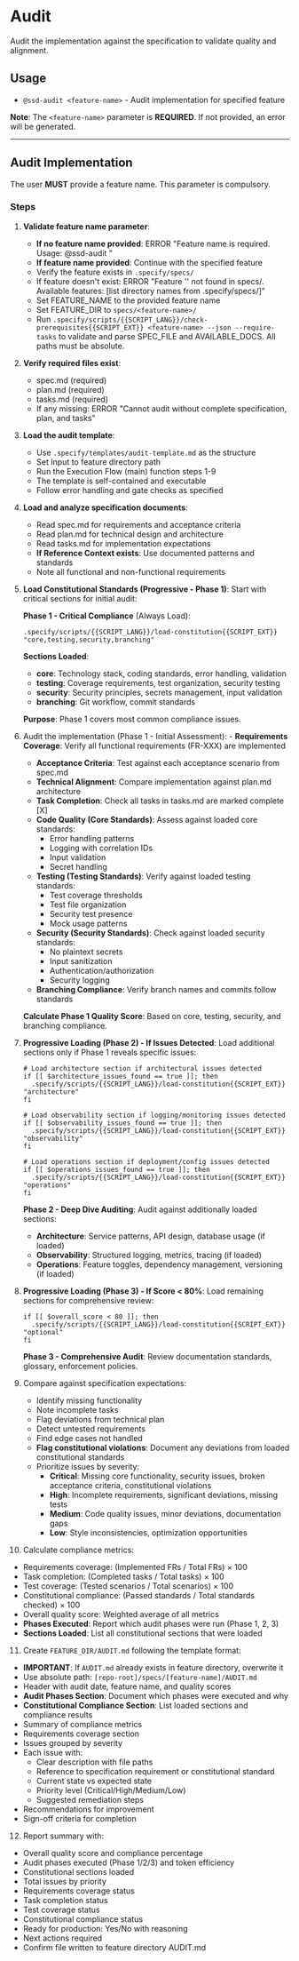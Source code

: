 # Audit

Audit the implementation against the specification to validate quality and alignment.

## Usage

- `@ssd-audit <feature-name>` - Audit implementation for specified feature

**Note**: The `<feature-name>` parameter is **REQUIRED**. If not provided, an error will be generated.

---

## Audit Implementation

The user **MUST** provide a feature name. This parameter is compulsory.

### Steps

1. **Validate feature name parameter**:

   - **If no feature name provided**: ERROR "Feature name is required. Usage: @ssd-audit <feature-name>"
   - **If feature name provided**: Continue with the specified feature
   - Verify the feature exists in `.specify/specs/`
   - If feature doesn't exist: ERROR "Feature '<feature-name>' not found in specs/. Available features: [list directory names from .specify/specs/]"
   - Set FEATURE_NAME to the provided feature name
   - Set FEATURE_DIR to `specs/<feature-name>/`
   - Run `.specify/scripts/{{SCRIPT_LANG}}/check-prerequisites{{SCRIPT_EXT}} <feature-name> --json --require-tasks` to validate and parse SPEC_FILE and AVAILABLE_DOCS. All paths must be absolute.

2. **Verify required files exist**:

   - spec.md (required)
   - plan.md (required)
   - tasks.md (required)
   - If any missing: ERROR "Cannot audit without complete specification, plan, and tasks"

3. **Load the audit template**:

   - Use `.specify/templates/audit-template.md` as the structure
   - Set Input to feature directory path
   - Run the Execution Flow (main) function steps 1-9
   - The template is self-contained and executable
   - Follow error handling and gate checks as specified

4. **Load and analyze specification documents**:

   - Read spec.md for requirements and acceptance criteria
   - Read plan.md for technical design and architecture
   - Read tasks.md for implementation expectations
   - **If Reference Context exists**: Use documented patterns and standards
   - Note all functional and non-functional requirements

5. **Load Constitutional Standards (Progressive - Phase 1)**: Start with critical sections for initial audit:

   **Phase 1 - Critical Compliance** (Always Load):

   ```{{SCRIPT_LANG}}
   .specify/scripts/{{SCRIPT_LANG}}/load-constitution{{SCRIPT_EXT}} "core,testing,security,branching"
   ```

   **Sections Loaded**:

   - **core**: Technology stack, coding standards, error handling, validation
   - **testing**: Coverage requirements, test organization, security testing
   - **security**: Security principles, secrets management, input validation
   - **branching**: Git workflow, commit standards

   **Purpose**: Phase 1 covers most common compliance issues.

6. Audit the implementation (Phase 1 - Initial Assessment): - **Requirements Coverage**: Verify all functional requirements (FR-XXX) are implemented

   - **Acceptance Criteria**: Test against each acceptance scenario from spec.md
   - **Technical Alignment**: Compare implementation against plan.md architecture
   - **Task Completion**: Check all tasks in tasks.md are marked complete [X]
   - **Code Quality (Core Standards)**: Assess against loaded core standards:
     - Error handling patterns
     - Logging with correlation IDs
     - Input validation
     - Secret handling
   - **Testing (Testing Standards)**: Verify against loaded testing standards:
     - Test coverage thresholds
     - Test file organization
     - Security test presence
     - Mock usage patterns
   - **Security (Security Standards)**: Check against loaded security standards:
     - No plaintext secrets
     - Input sanitization
     - Authentication/authorization
     - Security logging
   - **Branching Compliance**: Verify branch names and commits follow standards

   **Calculate Phase 1 Quality Score**: Based on core, testing, security, and branching compliance.

7. **Progressive Loading (Phase 2) - If Issues Detected**: Load additional sections only if Phase 1 reveals specific issues:

   ```{{SCRIPT_LANG}}
   # Load architecture section if architectural issues detected
   if [[ $architecture_issues_found == true ]]; then
     .specify/scripts/{{SCRIPT_LANG}}/load-constitution{{SCRIPT_EXT}} "architecture"
   fi

   # Load observability section if logging/monitoring issues detected
   if [[ $observability_issues_found == true ]]; then
     .specify/scripts/{{SCRIPT_LANG}}/load-constitution{{SCRIPT_EXT}} "observability"
   fi

   # Load operations section if deployment/config issues detected
   if [[ $operations_issues_found == true ]]; then
     .specify/scripts/{{SCRIPT_LANG}}/load-constitution{{SCRIPT_EXT}} "operations"
   fi
   ```

   **Phase 2 - Deep Dive Auditing**: Audit against additionally loaded sections:

   - **Architecture**: Service patterns, API design, database usage (if loaded)
   - **Observability**: Structured logging, metrics, tracing (if loaded)
   - **Operations**: Feature toggles, dependency management, versioning (if loaded)

8. **Progressive Loading (Phase 3) - If Score < 80%**: Load remaining sections for comprehensive review:

   ```{{SCRIPT_LANG}}
   if [[ $overall_score < 80 ]]; then
     .specify/scripts/{{SCRIPT_LANG}}/load-constitution{{SCRIPT_EXT}} "optional"
   fi
   ```

   **Phase 3 - Comprehensive Audit**: Review documentation standards, glossary, enforcement policies.

9. Compare against specification expectations:

   - Identify missing functionality
   - Note incomplete tasks
   - Flag deviations from technical plan
   - Detect untested requirements
   - Find edge cases not handled
   - **Flag constitutional violations**: Document any deviations from loaded constitutional standards
   - Prioritize issues by severity:
     - **Critical**: Missing core functionality, security issues, broken acceptance criteria, constitutional violations
     - **High**: Incomplete requirements, significant deviations, missing tests
     - **Medium**: Code quality issues, minor deviations, documentation gaps
     - **Low**: Style inconsistencies, optimization opportunities

10. Calculate compliance metrics:

- Requirements coverage: (Implemented FRs / Total FRs) × 100
- Task completion: (Completed tasks / Total tasks) × 100
- Test coverage: (Tested scenarios / Total scenarios) × 100
- Constitutional compliance: (Passed standards / Total standards checked) × 100
- Overall quality score: Weighted average of all metrics
- **Phases Executed**: Report which audit phases were run (Phase 1, 2, 3)
- **Sections Loaded**: List all constitutional sections that were loaded

11. Create `FEATURE_DIR/AUDIT.md` following the template format:

- **IMPORTANT**: If `AUDIT.md` already exists in feature directory, overwrite it
- Use absolute path: `[repo-root]/specs/[feature-name]/AUDIT.md`
- Header with audit date, feature name, and quality scores
- **Audit Phases Section**: Document which phases were executed and why
- **Constitutional Compliance Section**: List loaded sections and compliance results
- Summary of compliance metrics
- Requirements coverage section
- Issues grouped by severity
- Each issue with:
  - Clear description with file paths
  - Reference to specification requirement or constitutional standard
  - Current state vs expected state
  - Priority level (Critical/High/Medium/Low)
  - Suggested remediation steps
- Recommendations for improvement
- Sign-off criteria for completion

12. Report summary with:

- Overall quality score and compliance percentage
- Audit phases executed (Phase 1/2/3) and token efficiency
- Constitutional sections loaded
- Total issues by priority
- Requirements coverage status
- Task completion status
- Test coverage status
- Constitutional compliance status
- Ready for production: Yes/No with reasoning
- Next actions required
- Confirm file written to feature directory AUDIT.md

```

```
